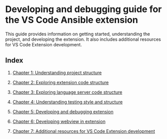 # Developing and debugging guide for the VS Code Ansible extension

This guide provides information on getting started,
understanding the project, and developing the extension. 
It also includes additional resources for VS Code Extension development.

## Index

1. [Chapter 1: Understanding project structure](./project_structure.md)

2. [Chapter 2: Exploring extension code structure](./extension_code_structure.md)

3. [Chapter 3: Exploring language server code structure](./server_code_structure.md)

4. [Chapter 4: Understanding testing style and structure](./test_code.md)

5. [Chapter 5: Developing and debugging extension](./debug_extension.md)

6. [Chapter 6: Developing webview in extension](./webview_guide.md)

7. [Chapter 7: Additional resources for VS Code Extension development](./additional_resources.md)
